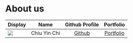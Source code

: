 # About us

Display |     Name     |              Github Profile              | Portfolio 
--------|:------------:|:----------------------------------------:|:---------:
![](https://via.placeholder.com/100.png?text=Photo) | Chiu Yin Chi | [Github](https://github.com/ycdaniel326) | [Portfolio](docs/team/ycdaniel326.md)
